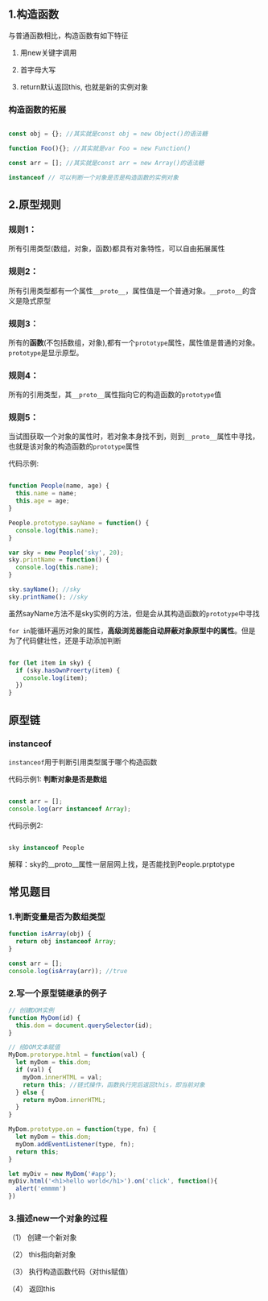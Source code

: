 
## 1.构造函数

与普通函数相比，构造函数有如下特征

1. 用new关键字调用

2. 首字母大写

3. return默认返回this, 也就是新的实例对象

### 构造函数的拓展

```javascript

const obj = {}; //其实就是const obj = new Object()的语法糖

function Foo(){}; //其实就是var Foo = new Function()

const arr = []; //其实就是const arr = new Array()的语法糖

instanceof // 可以判断一个对象是否是构造函数的实例对象
```

## 2.原型规则

### 规则1：

所有引用类型(数组，对象，函数)都具有对象特性，可以自由拓展属性


### 规则2：

所有引用类型都有一个属性`__proto__`，属性值是一个普通对象。`__proto__`的含义是隐式原型


### 规则3：

所有的**函数**(不包括数组，对象),都有一个`prototype`属性，属性值是普通的对象。`prototype`是显示原型。

### 规则4：

所有的引用类型，其`__proto__`属性指向它的构造函数的`prototype`值

### 规则5：

当试图获取一个对象的属性时，若对象本身找不到，则到`__proto__`属性中寻找，也就是该对象的构造函数的`prototype`属性

代码示例:

```javascript

function People(name, age) {
  this.name = name;
  this.age = age;
}

People.prototype.sayName = function() {
  console.log(this.name);
}

var sky = new People('sky', 20);
sky.printName = function() {
  console.log(this.name);
}

sky.sayName(); //sky
sky.printName(); //sky

```

虽然sayName方法不是sky实例的方法，但是会从其构造函数的`prototype`中寻找

`for in`能循环遍历对象的属性，**高级浏览器能自动屏蔽对象原型中的属性**。但是为了代码健壮性，还是手动添加判断

```javascript

for (let item in sky) {
  if (sky.hasOwnProerty(item) {
    console.log(item);
  })
}

```


## 原型链

### instanceof 

`instanceof`用于判断引用类型属于哪个构造函数

代码示例1: **判断对象是否是数组**

```javascript

const arr = [];
console.log(arr instanceof Array);

```

代码示例2: 

```javascript

sky instanceof People

```

解释：sky的__proto__属性一层层网上找，是否能找到People.prptotype


## 常见题目

### 1.判断变量是否为数组类型

```javascript
function isArray(obj) {
  return obj instanceof Array;
}

const arr = [];
console.log(isArray(arr)); //true

```


### 2.写一个原型链继承的例子

```javascript
// 创建DOM实例
function MyDom(id) {
  this.dom = document.querySelector(id);
}

// 给DOM文本赋值
MyDom.protorype.html = function(val) {
  let myDom = this.dom;
  if (val) {
    myDom.innerHTML = val;
    return this; //链式操作，函数执行完后返回this，即当前对象
  } else {
    return myDom.innerHTML;
  }
}

MyDom.prototype.on = function(type, fn) {
  let myDom = this.dom;
  myDom.addEventListener(type, fn);
  return this;
}

let myDiv = new MyDom('#app');
myDiv.html('<h1>hello world</h1>').on('click', function(){
  alert('emmmm')
})

```


### 3.描述new一个对象的过程

（1） 创建一个新对象

（2） this指向新对象

（3） 执行构造函数代码（对this赋值）

（4） 返回this